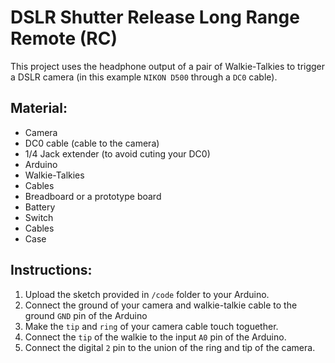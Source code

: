 # DSLR Shutter Release Long Range Remote (RC)

This project uses the headphone output of a pair of Walkie-Talkies to trigger a DSLR camera (in this example `NIKON D500` through a `DC0` cable).

## Material:

- Camera
- DC0 cable (cable to the camera)
- 1/4 Jack extender (to avoid cuting your DC0)
- Arduino
- Walkie-Talkies
- Cables
- Breadboard or a prototype board
- Battery
- Switch
- Cables
- Case

## Instructions:

1. Upload the sketch provided in `/code` folder to your Arduino.
2. Connect the ground of your camera and walkie-talkie cable to the ground `GND` pin of the Arduino
3. Make the `tip` and `ring` of your camera cable touch toguether.
4. Connect the `tip` of the walkie to the input `A0` pin of the Arduino.
5. Connect the digital `2` pin to the union of the ring and tip of the camera.
